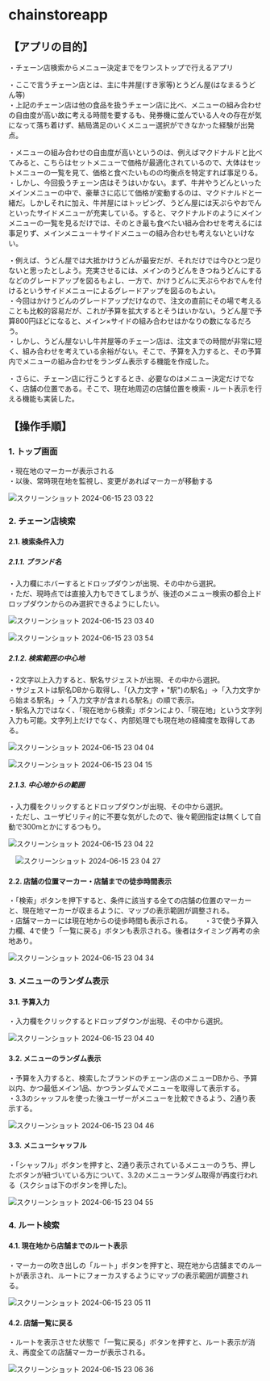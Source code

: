 # chainstoreapp

## 【アプリの目的】
・チェーン店検索からメニュー決定までをワンストップで行えるアプリ  

・ここで言うチェーン店とは、主に牛丼屋(すき家等)とうどん屋(はなまるうどん等)  
・上記のチェーン店は他の食品を扱うチェーン店に比べ、メニューの組み合わせの自由度が高い故に考える時間を要するも、発券機に並んでいる人々の存在が気になって落ち着けず、結局満足のいくメニュー選択ができなかった経験が出発点。

・メニューの組み合わせの自由度が高いというのは、例えばマクドナルドと比べてみると、こちらはセットメニューで価格が最適化されているので、大体はセットメニューの一覧を見て、価格と食べたいものの均衡点を特定すれば事足りる。  
・しかし、今回扱うチェーン店はそうはいかない。まず、牛丼やうどんといったメインメニューの中で、豪華さに応じて価格が変動するのは、マクドナルドと一緒だ。しかしそれに加え、牛丼屋にはトッピング、うどん屋には天ぷらやおでんといったサイドメニューが充実している。すると、マクドナルドのようにメインメニューの一覧を見るだけでは、そのとき最も食べたい組み合わせを考えるには事足りず、メインメニュー＋サイドメニューの組み合わせも考えないといけない。

・例えば、うどん屋では大抵かけうどんが最安だが、それだけでは今ひとつ足りないと思ったとしよう。充実させるには、メインのうどんをきつねうどんにするなどのグレードアップを図るもよし、一方で、かけうどんに天ぷらやおでんを付けるというサイドメニューによるグレードアップを図るのもよい。  
・今回はかけうどんのグレードアップだけなので、注文の直前にその場で考えることも比較的容易だが、これが予算を拡大するとそうはいかない。うどん屋で予算800円ほどになると、メイン×サイドの組み合わせはかなりの数になるだろう。  
・しかし、うどん屋ないし牛丼屋等のチェーン店は、注文までの時間が非常に短く、組み合わせを考えている余裕がない。そこで、予算を入力すると、その予算内でメニューの組み合わせをランダム表示する機能を作成した。

・さらに、チェーン店に行こうとするとき、必要なのはメニュー決定だけでなく、店舗の位置である。そこで、現在地周辺の店舗位置を検索・ルート表示を行える機能も実装した。

## 【操作手順】
### 1. トップ画面
   ・現在地のマーカーが表示される  
   ・以後、常時現在地を監視し、変更があればマーカーが移動する
   
   ![スクリーンショット 2024-06-15 23 03 22](https://github.com/wannabehime/chainstoreapp/assets/106756903/724aa338-cf36-46a7-84ca-a014615adce4)

### 2. チェーン店検索

  #### 2.1. 検索条件入力
  
   ##### 2.1.1. ブランド名
   ・入力欄にホバーするとドロップダウンが出現、その中から選択。  
   ・ただ、現時点では直接入力もできてしまうが、後述のメニュー検索の都合上ドロップダウンからのみ選択できるようにしたい。
      
   ![スクリーンショット 2024-06-15 23 03 40](https://github.com/wannabehime/chainstoreapp/assets/106756903/af83f143-b233-4ea4-9ab7-cdb9ce920280)
      
   ![スクリーンショット 2024-06-15 23 03 54](https://github.com/wannabehime/chainstoreapp/assets/106756903/e72ee9a9-635f-4999-a525-82631d561ad5)

   ##### 2.1.2. 検索範囲の中心地
   ・2文字以上入力すると、駅名サジェストが出現、その中から選択。  
   ・サジェストは駅名DBから取得し、「(入力文字 + "駅")の駅名」→「入力文字から始まる駅名」→「入力文字が含まれる駅名」の順で表示。  
   ・駅名入力ではなく、「現在地から検索」ボタンにより、「現在地」という文字列入力も可能。文字列上だけでなく、内部処理でも現在地の経緯度を取得してある。
      
   ![スクリーンショット 2024-06-15 23 04 04](https://github.com/wannabehime/chainstoreapp/assets/106756903/8f9a39bf-e5c6-45bc-8c2f-7631e7b3cfb4)
   
   ![スクリーンショット 2024-06-15 23 04 15](https://github.com/wannabehime/chainstoreapp/assets/106756903/f61b3f2e-2bd9-4c74-9a6c-78a73c754a61)

   ##### 2.1.3. 中心地からの範囲
   ・入力欄をクリックするとドロップダウンが出現、その中から選択。  
   ・ただし、ユーザビリティ的に不要な気がしたので、後々範囲指定は無くして自動で300mとかにするつもり。  
      
   ![スクリーンショット 2024-06-15 23 04 22](https://github.com/wannabehime/chainstoreapp/assets/106756903/3edf84d4-a274-4446-886d-b620a0d40da8)
   
   　![スクリーンショット 2024-06-15 23 04 27](https://github.com/wannabehime/chainstoreapp/assets/106756903/2eb89d90-6e07-4b43-92f6-f971efcc5c00)
      
  #### 2.2. 店舗の位置マーカー・店舗までの徒歩時間表示
   ・「検索」ボタンを押下すると、条件に該当する全ての店舗の位置のマーカーと、現在地マーカーが収まるように、マップの表示範囲が調整される。  
   ・店舗マーカーには現在地からの徒歩時間も表示される。　　
   ・3で使う予算入力欄、4で使う「一覧に戻る」ボタンも表示される。後者はタイミング再考の余地あり。
      
   ![スクリーンショット 2024-06-15 23 04 34](https://github.com/wannabehime/chainstoreapp/assets/106756903/f576969e-a4bf-4da4-96a9-d9952ba4396c)

### 3. メニューのランダム表示

   #### 3.1. 予算入力
  ・入力欄をクリックするとドロップダウンが出現、その中から選択。
     
   ![スクリーンショット 2024-06-15 23 04 40](https://github.com/wannabehime/chainstoreapp/assets/106756903/f16ab013-9eb7-45e1-9648-6c9a031a59ec)

   #### 3.2. メニューのランダム表示
  ・予算を入力すると、検索したブランドのチェーン店のメニューDBから、予算以内、かつ最低メイン1品、かつランダムでメニューを取得して表示する。  
  ・3.3のシャッフルを使った後ユーザーがメニューを比較できるよう、2通り表示する。
     
   ![スクリーンショット 2024-06-15 23 04 46](https://github.com/wannabehime/chainstoreapp/assets/106756903/78773aec-a610-484d-8fe0-6f2a9ab20d05)
     
   #### 3.3. メニューシャッフル
  ・「シャッフル」ボタンを押すと、2通り表示されているメニューのうち、押したボタンが紐づいている方について、3.2のメニューランダム取得が再度行われる（スクショは下のボタンを押した)。
     
   ![スクリーンショット 2024-06-15 23 04 55](https://github.com/wannabehime/chainstoreapp/assets/106756903/678a9fbe-4abf-492a-944d-d357a9d252a5)

### 4. ルート検索

   #### 4.1. 現在地から店舗までのルート表示
  ・マーカーの吹き出しの「ルート」ボタンを押すと、現在地から店舗までのルートが表示され、ルートにフォーカスするようにマップの表示範囲が調整される。
     
   ![スクリーンショット 2024-06-15 23 05 11](https://github.com/wannabehime/chainstoreapp/assets/106756903/025a6e33-6b8b-424e-a8ed-9879ef7a0c79)

   #### 4.2. 店舗一覧に戻る
  ・ルートを表示させた状態で「一覧に戻る」ボタンを押すと、ルート表示が消え、再度全ての店舗マーカーが表示される。
     
   ![スクリーンショット 2024-06-15 23 06 36](https://github.com/wannabehime/chainstoreapp/assets/106756903/1dd30a4e-a228-4c6d-81c1-dfeee632e48e)
